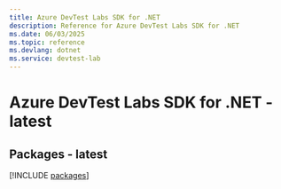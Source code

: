 ```yaml
---
title: Azure DevTest Labs SDK for .NET
description: Reference for Azure DevTest Labs SDK for .NET
ms.date: 06/03/2025
ms.topic: reference
ms.devlang: dotnet
ms.service: devtest-lab
---
```

# Azure DevTest Labs SDK for .NET - latest
## Packages - latest
[!INCLUDE [packages](devtest-labs-index.md)]